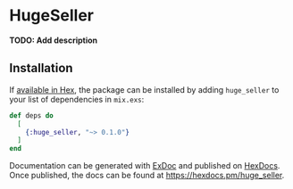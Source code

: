 # HugeSeller

**TODO: Add description**

## Installation

If [available in Hex](https://hex.pm/docs/publish), the package can be installed
by adding `huge_seller` to your list of dependencies in `mix.exs`:

```elixir
def deps do
  [
    {:huge_seller, "~> 0.1.0"}
  ]
end
```

Documentation can be generated with [ExDoc](https://github.com/elixir-lang/ex_doc)
and published on [HexDocs](https://hexdocs.pm). Once published, the docs can
be found at <https://hexdocs.pm/huge_seller>.

